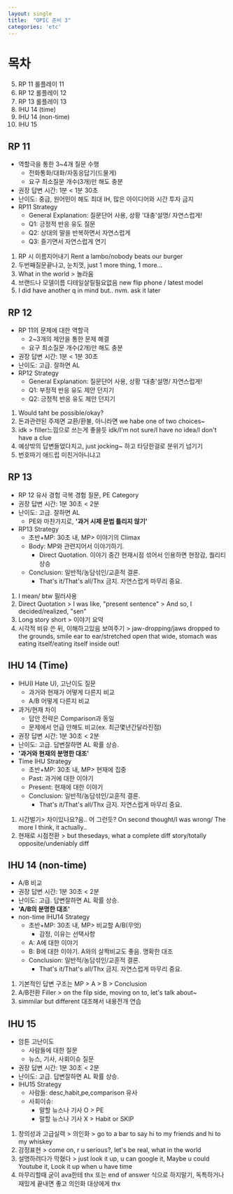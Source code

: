 ```yaml
---
layout: single
title:  "OPIC 준비 3"
categories: 'etc'
---
```


# 목차

05. RP 11 롤플레이 11
06. RP 12 롤플레이 12
07. RP 13 롤플레이 13
08. IHU 14 (time)
09. IHU 14 (non-time)
10. IHU 15

## RP 11

- 역할극을 통한 3~4개 질문 수행
    - 전화통화/대화/자동응답기(드물게)
    - 요구 최소질문 개수(3개)만 해도 충분
- 권장 답변 시간: 1분 < 1분 30초
- 난이도: 중급, 원어민이 해도 최대 IH, 많은 아이디어와 시간 투자 금지
- RP11 Strategy
    - General Explanation: 질문단어 사용, 상황 '대충'설명/ 자연스럽게!
    - Q1: 긍정적 반응 유도 질문
    - Q2: 상대의 말을 반복하면서 자연스럽게
    - Q3: 즐기면서 자연스럽게 연기

1. RP 시 이름지어내기 Rent a lambo/nobody beats our burger
2. 두번째질문끝나고, 눈치껏, just 1 more thing, 1 more... 
3. What in the world > 놀라움 
4. 브랜드나 모델이름 디테일살릴필요없음 new flip phone / latest model
5. I did have another q in mind but.. nvm. ask it later

## RP 12

- RP 11의 문제에 대한 역할극
    - 2~3개의 제안을 통한 문제 해결
    - 요구 최소질문 개수(2개)만 해도 충분
- 권장 답변 시간: 1분 < 1분 30초
- 난이도: 고급. 잘하면 AL
- RP12 Strategy
    - General Explanation: 질문단어 사용, 상황 '대충'설명/ 자연스럽게!
    - Q1: 부정적 반응 유도 제안 던지기
    - Q2: 긍정적 반응 유도 제안 던지기


1. Would taht be possible/okay?
2. 돈과관련된 주제면 교환/환불, 아니라면 we habe one of two choices~ 
3. idk > filler느낌으로 쓰는게 좋을듯 idk/I'm not sure/I have no idea/I don't have a clue
4. 예상밖의 답변들었다치고, just jocking~ 하고 타당한걸로 분위기 넘기기
5. 번호따기 애드립 미친거아니냐고

## RP 13

- RP 12 유사 경험 극복 경험 질문, PE Category
- 권장 답변 시간: 1분 30초 < 2분
- 난이도: 고급. 잘하면 AL
    - PE와 마찬가지로, **'과거 시제 문법 틀리지 않기'**
- RP13 Strategy
    - 초반+MP: 30초 내, MP> 이야기의 Climax
    - Body: MP와 관련지어서 이야기하기.
        - Direct Quotation. 이야기 중간 현재시점 섞어서 인용하면 현장감, 퀄리티 상승 
    - Conclusion: 일반적/농담섞인/교훈적 결론.
        - That's it/That's all/Thx 금지. 자연스럽게 마무리 중요.

1. I mean/ btw 필러사용
2. Direct Quotation > I was like, "present sentence" > And so, I decided/realized, "sen"
3. Long story short > 이야기 요약
4. 시각적 비유 쓴 뒤, 이해하고있음 보여주기 > jaw-dropping/jaws dropped to the grounds, smile ear to ear/stretched open that wide, stomach was eating itself/eating itself inside out!

## IHU 14 (Time)

- IHU(I Hate U), 고난이도 질문
    - 과거와 현재가 어떻게 다른지 비교
    - A/B 어떻게 다른지 비교
- 과거/현재 차이
    - 답안 전략은 Comparison과 동일
    - 문제에서 언급 안해도 비교(ex. 최근몇년간달라진점)
- 권장 답변 시간: 1분 30초 < 2분
- 난이도: 고급. 답변잘하면 AL 확률 상승.
-  **'과거와 현재의 분명한 대조'**
- Time IHU Strategy
    - 초반+MP: 30초 내, MP> 현재에 집중
    - Past: 과거에 대한 이야기
    - Present: 현재에 대한 이야기
    - Conclusion: 일반적/농담섞인/교훈적 결론.
        - That's it/That's all/Thx 금지. 자연스럽게 마무리 중요.

1. 시간벌기> 차이있나요?음.. 어 그런듯? On second thought/I was wrong/ The more I think, it actually..
2. 현재로 시점전환 > but thesedays, what a complete diff story/totally opposite/undeniably diff

## IHU 14 (non-time)

- A/B 비교
- 권장 답변 시간: 1분 30초 < 2분
- 난이도: 고급. 답변잘하면 AL 확률 상승.
-  **'A/B의 분명한 대조'**
- non-time IHU14 Strategy
    - 초반+MP: 30초 내, MP> 비교할 A/B(무엇)
        - 감정, 이유는 선택사항
    - A: A에 대한 이야기
    - B: B에 대한 이야기. A와의 살짝비교도 좋음. 명확한 대조
    - Conclusion: 일반적/농담섞인/교훈적 결론.
        - That's it/That's all/Thx 금지. 자연스럽게 마무리 중요.

1. 기본적인 답변 구조는 MP > A > B > Conclusion
2. A/B전환 Filler > on the filp side, moving on to, let's talk about~
3. simmilar but different 대조해서 내용전개 연습

## IHU 15

- 암튼 고난이도
    - 사람들에 대한 질문
    - 뉴스, 기사, 사회이슈 질문
- 권장 답변 시간: 1분 30초 < 2분
- 난이도: 고급. 답변잘하면 AL 확률 상승.
- IHU15 Strategy
    - 사람들: desc,habit,pe,comparison 유사
    - 사회이슈:
        - 말할 뉴스나 기사 O > PE
        - 말할 뉴스나 기사 X > Habit or SKIP

1. 창의성과 고급실력 > 의인화 > go to a bar to say hi to my friends and hi to my whiskey
2. 감정표현 > come on, r u serious?, let's be real, what in the world
3. 설명하려다가 막혔다 > just look it up, u can google it, Maybe u could Youtube it, Look it up when u have time
4. 마무리할때 굳이 ava한테 thx 또는 end of answer 식으로 하지말기, 독특하거나 재밌게 끝내면 좋고 의인화 대상에게 thx 

